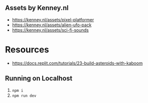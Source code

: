 ## Assets by Kenney.nl
* https://kenney.nl/assets/pixel-platformer
* https://kenney.nl/assets/alien-ufo-pack
* https://kenney.nl/assets/sci-fi-sounds

# Resources
* https://docs.replit.com/tutorials/23-build-asteroids-with-kaboom

## Running on Localhost
1) `npm i`
2) `npm run dev`